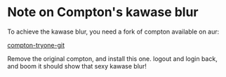 # Note on Compton's kawase blur

To achieve the kawase blur, you need a fork of compton available on aur:

[compton-tryone-git](https://aur.archlinux.org/packages/compton-tryone-git)

Remove the original compton, and install this one. logout and login back, and boom it should show that sexy kawase blur!
